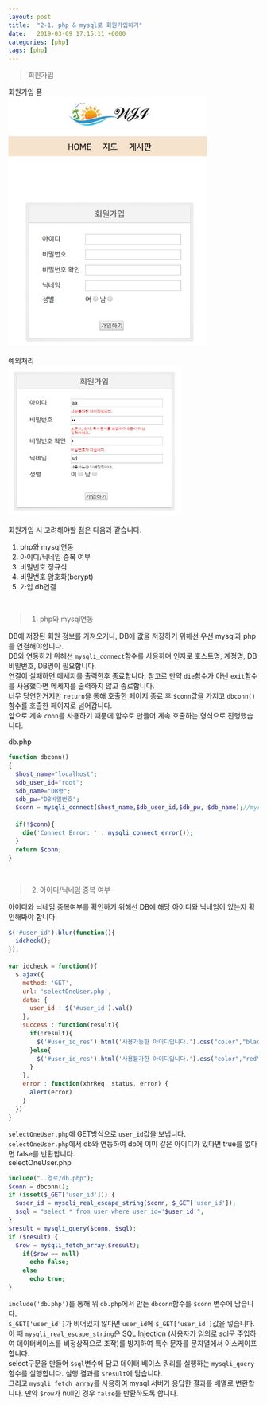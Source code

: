 ```yaml
---
layout: post
title:  "2-1. php & mysql로 회원가입하기"
date:   2019-03-09 17:15:11 +0000
categories: [php]
tags: [php]
---
```


>회원가입

회원가입 폼
<br>
<img src="/images/php/user/join.jpg" width="400" height="500">
<br>
<br>
예외처리
<br>
<img src="/images/php/user/joinexcept.jpg" width="350" height="300">
<br>
<br>
회원가입 시 고려해야할 점은 다음과 같습니다.<br>
1. php와 mysql연동
2. 아이디/닉네임 중복 여부
3. 비밀번호 정규식
4. 비밀번호 암호화(bcrypt)
5. 가입 db연결

<br>

>1. php와 mysql연동

DB에 저장된 회원 정보를 가져오거나, DB에 값을 저장하기 위해선 우선 mysql과 php를 연결해야합니다.
<br>
DB와 연동하기 위해선 `mysqli_connect`함수를 사용하며 인자로 호스트명, 계정명, DB비밀번호, DB명이 필요합니다.
<br>
연결이 실패하면 메세지를 출력한후 종료합니다. 참고로 만약 `die`함수가 아닌 `exit`함수를 사용했다면 메세지를 출력하지 않고 종료합니다.
<br>
너무 당연한거지만 `return`을 통해 호출한 페이지 종료 후 `$conn`값을 가지고 `dbconn()`함수를 호출한 페이지로 넘어갑니다.
<br>
앞으로 계속 `conn`를 사용하기 때문에 함수로 만들어 계속 호출하는 형식으로 진행했습니다.

db.php
```php
function dbconn()
{
  $host_name="localhost";
  $db_user_id="root";
  $db_name="DB명";
  $db_pw="DB비밀번호";
  $conn = mysqli_connect($host_name,$db_user_id,$db_pw, $db_name);//mysql연결

  if(!$conn){
    die('Connect Error: ' . mysqli_connect_error());
  }
  return $conn;
}
```
<br>

>2. 아이디/닉네임 중복 여부

아이디와 닉네임 중복여부를 확인하기 위해선 DB에 해당 아이디와 닉네임이 있는지 확인해봐야 합니다.
<br>
```javascript
$('#user_id').blur(function(){
  idcheck();
});

var idcheck = function(){
  $.ajax({
    method: 'GET',
    url: 'selectOneUser.php',
    data: {
      user_id : $('#user_id').val()
    },
    success : function(result){
      if(!result){
        $('#user_id_res').html('사용가능한 아이디입니다.').css("color","black");
      }else{
        $('#user_id_res').html('사용불가한 아이디입니다.').css("color","red");
      }
    },
    error : function(xhrReq, status, error) {
      alert(error)
    }
  })
}

```
`selectOneUser.php`에 GET방식으로 `user_id`값을 보냅니다. <br>
`selectOneUser.php`에서 db와 연동하여 db에 이미 같은 아이디가 있다면 true를 없다면 false를 반환합니다.
<br>
selectOneUser.php
```php
include("..경로/db.php");
$conn = dbconn();
if (isset($_GET['user_id'])) {
  $user_id = mysqli_real_escape_string($conn, $_GET['user_id']);
  $sql = "select * from user where user_id='$user_id'";
}
$result = mysqli_query($conn, $sql);
if ($result) {
  $row = mysqli_fetch_array($result);
    if($row == null)
      echo false;
    else
      echo true;
}
```
`include('db.php')`를 통해 위 `db.php`에서 만든 `dbconn`함수를 `$conn` 변수에 담습니다.<br>
`$_GET['user_id']`가 비어있지 않다면 `user_id`에 `$_GET['user_id']`값을 넣습니다.
<br>
이 때 `mysqli_real_escape_string`은 SQL Injection (사용자가 임의로 sql문 주입하여 데이터베이스를 비정상적으로 조작)를 방지하여 특수 문자를 문자열에서 이스케이프합니다.
<br>
select구문을 만들어 `$sql`변수에 담고 데이터 베이스 쿼리를 실행하는 `mysqli_query`함수를 실행합니다. 실행 결과를 `$result`에 담습니다.
<br>
그리고 `mysqli_fetch_array`를 사용하여 mysql 서버가 응답한 결과를 배열로 변환합니다. 만약 `$row`가 null인 경우 `false`를 반환하도록 합니다.
<br>
